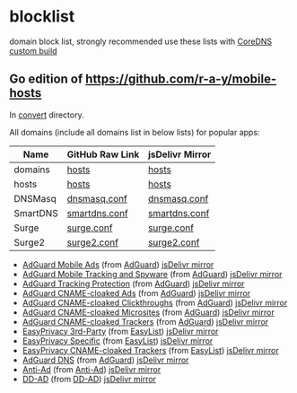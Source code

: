 # blocklist
domain block list, strongly recommended use these lists with [CoreDNS custom build](https://github.com/missdeer/coredns_custom_build)

## Go edition of https://github.com/r-a-y/mobile-hosts

In [convert](https://github.com/missdeer/blocklist/tree/master/convert) directory.

All domains (include all domains list in below lists) for popular apps:

| Name     | GitHub Raw Link | jsDelivr Mirror |
|----------|-----------------|-----------------|
| domains  | [hosts](https://raw.githubusercontent.com/missdeer/blocklist/master/convert/alldomains.txt) | [hosts](https://cdn.jsdelivr.net/gh/missdeer/blocklist@master/convert/alldomains.txt) |
| hosts    | [hosts](https://raw.githubusercontent.com/missdeer/blocklist/master/convert/hosts) | [hosts](https://cdn.jsdelivr.net/gh/missdeer/blocklist@master/convert/hosts) |
| DNSMasq  | [dnsmasq.conf](https://raw.githubusercontent.com/missdeer/blocklist/master/convert/dnsmasq.conf) | [dnsmasq.conf](https://cdn.jsdelivr.net/gh/missdeer/blocklist@master/convert/dnsmasq.conf) |
| SmartDNS | [smartdns.conf](https://raw.githubusercontent.com/missdeer/blocklist/master/convert/smartdns.conf) | [smartdns.conf](https://cdn.jsdelivr.net/gh/missdeer/blocklist@master/convert/smartdns.conf) |
| Surge    | [surge.conf](https://raw.githubusercontent.com/missdeer/blocklist/master/convert/surge.conf) | [surge.conf](https://cdn.jsdelivr.net/gh/missdeer/blocklist@master/convert/surge.conf) |
| Surge2   | [surge2.conf](https://raw.githubusercontent.com/missdeer/blocklist/master/convert/surge2.conf) | [surge2.conf](https://cdn.jsdelivr.net/gh/missdeer/blocklist@master/convert/surge2.conf) |

- [AdGuard Mobile Ads](https://raw.githubusercontent.com/missdeer/blocklist/master/convert/AdguardMobileAds.txt) (from [AdGuard](https://github.com/AdguardTeam/FiltersRegistry/blob/master/filters/filter_11_Mobile/filter.txt)) [jsDelivr mirror](https://cdn.jsdelivr.net/gh/missdeer/blocklist@master/convert/AdguardMobileAds.txt)
- [AdGuard Mobile Tracking and Spyware](https://raw.githubusercontent.com/missdeer/blocklist/master/convert/AdguardMobileSpyware.txt) (from [AdGuard](https://github.com/AdguardTeam/AdguardFilters/blob/master/SpywareFilter/sections/mobile.txt)) [jsDelivr mirror](https://cdn.jsdelivr.net/gh/missdeer/blocklist@master/convert/AdguardMobileSpyware.txt)
- [AdGuard Tracking Protection](https://raw.githubusercontent.com/missdeer/blocklist/master/convert/AdguardTracking.txt) (from [AdGuard](https://github.com/AdguardTeam/FiltersRegistry/blob/master/filters/filter_3_Spyware/filter.txt)) [jsDelivr mirror](https://cdn.jsdelivr.net/gh/missdeer/blocklist@master/convert/AdguardTracking.txt)
- [AdGuard CNAME-cloaked Ads](https://raw.githubusercontent.com/missdeer/blocklist/master/convert/AdguardCNAMEAds.txt) (from [AdGuard](https://github.com/AdguardTeam/cname-trackers/blob/master/data/combined_disguised_ads.txt)) [jsDelivr mirror](https://cdn.jsdelivr.net/gh/missdeer/blocklist@master/convert/AdguardCNAMEAds.txt)
- [AdGuard CNAME-cloaked Clickthroughs](https://raw.githubusercontent.com/missdeer/blocklist/master/convert/AdguardCNAMEClickthroughs.txt) (from [AdGuard](https://github.com/AdguardTeam/cname-trackers/blob/master/data/combined_disguised_clickthroughs.txt)) [jsDelivr mirror](https://cdn.jsdelivr.net/gh/missdeer/blocklist@master/convert/AdguardCNAMEClickthroughs.txt)
- [AdGuard CNAME-cloaked Microsites](https://raw.githubusercontent.com/missdeer/blocklist/master/convert/AdguardCNAMEMicrosites.txt) (from [AdGuard](https://github.com/AdguardTeam/cname-trackers/blob/master/data/combined_disguised_microsites.txt)) [jsDelivr mirror](https://cdn.jsdelivr.net/gh/missdeer/blocklist@master/convert/AdguardCNAMEMicrosites.txt)
- [AdGuard CNAME-cloaked Trackers](https://raw.githubusercontent.com/missdeer/blocklist/master/convert/AdguardCNAME.txt) (from [AdGuard](https://github.com/AdguardTeam/cname-trackers/blob/master/data/combined_disguised_trackers.txt)) [jsDelivr mirror](https://cdn.jsdelivr.net/gh/missdeer/blocklist@master/convert/AdguardCNAME.txt)
- [EasyPrivacy 3rd-Party](https://raw.githubusercontent.com/missdeer/blocklist/master/convert/EasyPrivacy3rdParty.txt) (from [EasyList](https://github.com/easylist/easylist/blob/master/easyprivacy/easyprivacy_thirdparty.txt)) [jsDelivr mirror](https://cdn.jsdelivr.net/gh/missdeer/blocklist@master/convert/EasyPrivacy3rdParty.txt)
- [EasyPrivacy Specific](https://raw.githubusercontent.com/missdeer/blocklist/master/convert/EasyPrivacySpecific.txt) (from [EasyList](https://github.com/easylist/easylist/blob/master/easyprivacy/easyprivacy_specific.txt)) [jsDelivr mirror](https://cdn.jsdelivr.net/gh/missdeer/blocklist@master/convert/EasyPrivacySpecific.txt)
- [EasyPrivacy CNAME-cloaked Trackers](https://raw.githubusercontent.com/missdeer/blocklist/master/convert/EasyPrivacyCNAME.txt) (from [EasyList](https://github.com/easylist/easylist/blob/master/easyprivacy/easyprivacy_specific_cname.txt)) [jsDelivr mirror](https://cdn.jsdelivr.net/gh/missdeer/blocklist@master/convert/EasyPrivacyCNAME.txt)
- [AdGuard DNS](https://raw.githubusercontent.com/missdeer/blocklist/master/convert/AdguardDNS.txt) (from [AdGuard](https://adguardteam.github.io/AdGuardSDNSFilter/Filters/filter.txt)) [jsDelivr mirror](https://cdn.jsdelivr.net/gh/missdeer/blocklist@master/convert/AdguardDNS.txt)
- [Anti-Ad](https://raw.githubusercontent.com/missdeer/blocklist/master/convert/Anti-Ad.txt) (from [Anti-Ad](https://anti-ad.net/domains.txt)) [jsDelivr mirror](https://cdn.jsdelivr.net/gh/missdeer/blocklist@master/convert/Anti-Ad.txt)
- [DD-AD](https://raw.githubusercontent.com/missdeer/blocklist/master/convert/DD-AD.txt) (from [DD-AD](https://raw.githubusercontent.com/afwfv/DD-AD/main/rule/DD-AD.txt)) [jsDelivr mirror](https://cdn.jsdelivr.net/gh/missdeer/blocklist@master/convert/DD-AD.txt)
